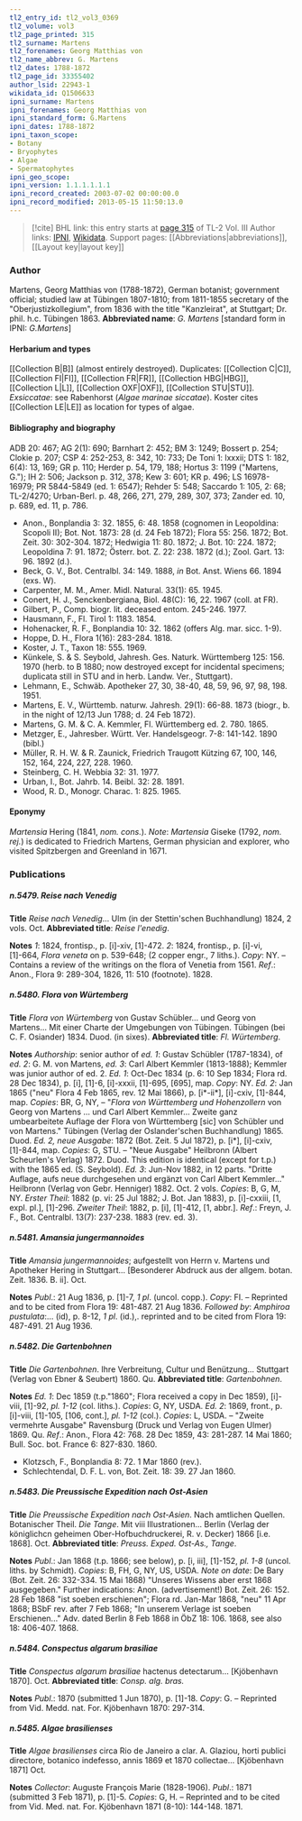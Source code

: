 ```yaml
---
tl2_entry_id: tl2_vol3_0369
tl2_volume: vol3
tl2_page_printed: 315
tl2_surname: Martens
tl2_forenames: Georg Matthias von
tl2_name_abbrev: G. Martens
tl2_dates: 1788-1872
tl2_page_id: 33355402
author_lsid: 22943-1
wikidata_id: Q1506633
ipni_surname: Martens
ipni_forenames: Georg Matthias von
ipni_standard_form: G.Martens
ipni_dates: 1788-1872
ipni_taxon_scope: 
- Botany
- Bryophytes
- Algae
- Spermatophytes
ipni_geo_scope: 
ipni_version: 1.1.1.1.1.1
ipni_record_created: 2003-07-02 00:00:00.0
ipni_record_modified: 2013-05-15 11:50:13.0
---
```


> [!cite] BHL link: this entry starts at [page 315](https://www.biodiversitylibrary.org/page/33355402) of TL-2 Vol. III
> Author links: [IPNI](https://www.ipni.org/a/22943-1), [Wikidata](https://www.wikidata.org/wiki/Q1506633). Support pages: [[Abbreviations|abbreviations]], [[Layout key|layout key]]

### Author

Martens, Georg Matthias von (1788-1872), German botanist; government official; studied law at Tübingen 1807-1810; from 1811-1855 secretary of the "Oberjustizkollegium", from 1836 with the title "Kanzleirat", at Stuttgart; Dr. phil. h.c. Tübingen 1863. 
**Abbreviated name**: *G. Martens* \[standard form in IPNI: *G.Martens*\]

#### Herbarium and types

[[Collection B|B]] (almost entirely destroyed). Duplicates: [[Collection C|C]], [[Collection FI|FI]], [[Collection FR|FR]], [[Collection HBG|HBG]], [[Collection L|L]], [[Collection OXF|OXF]], [[Collection STU|STU]].
*Exsiccatae*: see Rabenhorst (*Algae marinae siccatae*). Koster cites [[Collection LE|LE]] as location for types of algae.

#### Bibliography and biography

ADB 20: 467; AG 2(1): 690; Barnhart 2: 452; BM 3: 1249; Bossert p. 254; Clokie p. 207; CSP 4: 252-253, 8: 342, 10: 733; De Toni 1: lxxxii; DTS 1: 182, 6(4): 13, 169; GR p. 110; Herder p. 54, 179, 188; Hortus 3: 1199 ("Martens, G."); IH 2: 506; Jackson p. 312, 378; Kew 3: 601; KR p. 496; LS 16978-16979; PR 5844-5849 (ed. 1: 6547); Rehder 5: 548; Saccardo 1: 105, 2: 68; TL-2/4270; Urban-Berl. p. 48, 266, 271, 279, 289, 307, 373; Zander ed. 10, p. 689, ed. 11, p. 786.
- Anon., Bonplandia 3: 32. 1855, 6: 48. 1858 (cognomen in Leopoldina: Scopoli II); Bot. Not. 1873: 28 (d. 24 Feb 1872); Flora 55: 256. 1872; Bot. Zeit. 30: 302-304. 1872; Hedwigia 11: 80. 1872; J. Bot. 10: 224. 1872; Leopoldina 7: 91. 1872; Österr. bot. Z. 22: 238. 1872 (d.); Zool. Gart. 13: 96. 1892 (d.).
- Beck, G. V., Bot. Centralbl. 34: 149. 1888, *in* Bot. Anst. Wiens 66. 1894 (exs. W).
- Carpenter, M. M., Amer. Midl. Natural. 33(1): 65. 1945.
- Conert, H. J., Senckenbergiana, Biol. 48(C): 16, 22. 1967 (coll. at FR).
- Gilbert, P., Comp. biogr. lit. deceased entom. 245-246. 1977.
- Hausmann, F., Fl. Tirol 1: 1183. 1854.
- Hohenacker, R. F., Bonplandia 10: 32. 1862 (offers Alg. mar. sicc. 1-9).
- Hoppe, D. H., Flora 1(16): 283-284. 1818.
- Koster, J. T., Taxon 18: 555. 1969.
- Künkele, S. & S. Seybold, Jahresh. Ges. Naturk. Württemberg 125: 156. 1970 (herb. to B 1880; now destroyed except for incidental specimens; duplicata still in STU and in herb. Landw. Ver., Stuttgart).
- Lehmann, E., Schwäb. Apotheker 27, 30, 38-40, 48, 59, 96, 97, 98, 198. 1951.
- Martens, E. V., Württemb. naturw. Jahresh. 29(1): 66-88. 1873 (biogr., b. in the night of 12/13 Jun 1788; d. 24 Feb 1872).
- Martens, G. M. & C. A. Kemmler, Fl. Württemberg ed. 2. 780. 1865.
- Metzger, E., Jahresber. Württ. Ver. Handelsgeogr. 7-8: 141-142. 1890 (bibl.)
- Müller, R. H. W. & R. Zaunick, Friedrich Traugott Kützing 67, 100, 146, 152, 164, 224, 227, 228. 1960.
- Steinberg, C. H. Webbia 32: 31. 1977.
- Urban, I., Bot. Jahrb. 14. Beibl. 32: 28. 1891.
- Wood, R. D., Monogr. Charac. 1: 825. 1965.

#### Eponymy

*Martensia* Hering (1841, *nom. cons.*). *Note*: *Martensia* Giseke (1792, *nom. rej.*) is dedicated to Friedrich Martens, German physician and explorer, who visited Spitzbergen and Greenland in 1671.

### Publications

##### n.5479. Reise nach Venedig

**Title**
*Reise nach Venedig*... Ulm (in der Stettin'schen Buchhandlung) 1824, 2 vols. Oct.
**Abbreviated title**: *Reise l'enedig*.

**Notes**
*1*: 1824, frontisp., p. \[i\]-xiv, \[1\]-472.
*2*: 1824, frontisp., p. \[i\]-vi, \[1\]-664, *Flora veneta* on p. 539-648; (2 copper engr., 7 liths.).
*Copy*: NY. – Contains a review of the writings on the flora of Venetia from 1561.
*Ref*.: Anon., Flora 9: 289-304, 1826, 11: 510 (footnote). 1828.

##### n.5480. Flora von Würtemberg

**Title**
*Flora von Würtemberg* von Gustav Schübler... und Georg von Martens... Mit einer Charte der Umgebungen von Tübingen. Tübingen (bei C. F. Osiander) 1834. Duod. (in sixes).
**Abbreviated title**: *Fl. Würtemberg*.

**Notes**
*Authorship*: senior author of *ed. 1*: Gustav Schübler (1787-1834), of *ed. 2*: G. M. von Martens, *ed. 3*: Carl Albert Kemmler (1813-1888); Kemmler was junior author of ed. 2.
*Ed. 1*: Oct-Dec 1834 (p. 6: 10 Sep 1834; Flora rd. 28 Dec 1834), p. \[i\], \[1\]-6, \[i\]-xxxii, \[1\]-695, \[695\], map. *Copy*: NY.
*Ed. 2*: Jan 1865 ("neu" Flora 4 Feb 1865, rev. 12 Mai 1866), p. \[i\*-ii\*\], \[i\]-cxiv, \[1\]-844, map. *Copies*: BR, G, NY, – "*Flora von Württemberg und Hohenzollern* von Georg von Martens ... und Carl Albert Kemmler... Zweite ganz umbearbeitete Auflage der Flora von Württemberg \[sic\] von Schübler und von Martens." Tübingen (Verlag der Oslander'schen Buchhandlung) 1865. Duod.
*Ed. 2, neue Ausgabe*: 1872 (Bot. Zeit. 5 Jul 1872), p. \[i\*\], \[i\]-cxiv, \[1\]-844, map. *Copies*: G, STU. – "Neue Ausgabe" Heilbronn (Albert Scheurlen's Verlag) 1872. Duod. This edition is identical (except for t.p.) with the 1865 ed. (S. Seybold).
*Ed. 3*: Jun-Nov 1882, in 12 parts. "Dritte Auflage, aufs neue durchgesehen und ergänzt von Carl Albert Kemmler..." Heilbronn (Verlag von Gebr. Henniger) 1882. Oct. 2 vols.
*Copies*: B, G, M, NY.
*Erster Theil*: 1882 (p. vi: 25 Jul 1882; J. Bot. Jan 1883), p. \[i\]-cxxiii, \[1, expl. pl.\], \[1\]-296.
*Zweiter Theil*: 1882, p. \[i\], \[1\]-412, \[1, abbr.\].
*Ref*.: Freyn, J. F., Bot. Centralbl. 13(7): 237-238. 1883 (rev. ed. 3).

##### n.5481. Amansia jungermannoides

**Title**
*Amansia jungermannoides*; aufgestellt von Herrn v. Martens und Apotheker Hering in Stuttgart... \[Besonderer Abdruck aus der allgem. botan. Zeit. 1836. B. ii\]. Oct.

**Notes**
*Publ*.: 21 Aug 1836, p. \[1\]-7, *1 pl*. (uncol. copp.). *Copy*: FI. – Reprinted and to be cited from Flora 19: 481-487. 21 Aug 1836. *Followed by*: *Amphiroa pustulata*:... (id), p. 8-12, *1 pl*. (id.),. reprinted and to be cited from Flora 19: 487-491. 21 Aug 1936.

##### n.5482. Die Gartenbohnen

**Title**
*Die Gartenbohnen*. Ihre Verbreitung, Cultur und Benützung... Stuttgart (Verlag von Ebner & Seubert) 1860. Qu.
**Abbreviated title**: *Gartenbohnen*.

**Notes**
*Ed. 1*: Dec 1859 (t.p."1860"; Flora received a copy in Dec 1859), \[i\]-viii, \[1\]-92, *pl. 1-12* (col. liths.). *Copies*: G, NY, USDA.
*Ed. 2*: 1869, front., p. \[i\]-viii, \[1\]-105, \[106, cont.\], *pl. 1-12* (col.). *Copies*: L, USDA. – "Zweite vermehrte Ausgabe" Ravensburg (Druck und Verlag von Eugen Ulmer) 1869. Qu.
*Ref*.: Anon., Flora 42: 768. 28 Dec 1859, 43: 281-287. 14 Mai 1860; Bull. Soc. bot. France 6: 827-830. 1860.
- Klotzsch, F., Bonplandia 8: 72. 1 Mar 1860 (rev.).
- Schlechtendal, D. F. L. von, Bot. Zeit. 18: 39. 27 Jan 1860.

##### n.5483. Die Preussische Expedition nach Ost-Asien

**Title**
*Die Preussische Expedition nach Ost-Asien*. Nach amtlichen Quellen. Botanischer Theil. *Die Tange*. Mit viii Illustrationen... Berlin (Verlag der königlichcn geheimen Ober-Hofbuchdruckerei, R. v. Decker) 1866 \[i.e. 1868\]. Oct.
**Abbreviated title**: *Preuss. Exped. Ost-As., Tange*.

**Notes**
*Publ*.: Jan 1868 (t.p. 1866; see below), p. \[i, iii\], \[1\]-152, *pl. 1-8* (uncol. liths. by Schmidt).
*Copies*: B, FH, G, NY, US, USDA. *Note on date*: De Bary (Bot. Zeit. 26: 332-334. 15 Mai 1868) "Unseres Wissens aber erst 1868 ausgegeben." Further indications: Anon. (advertisement!) Bot. Zeit. 26: 152. 28 Feb 1868 "ist soeben erschienen"; Flora rd. Jan-Mar 1868, "neu" 11 Apr 1868; BSbF rev. after 7 Feb 1868; "In unserem Verlage ist soeben Erschienen..." Adv. dated Berlin 8 Feb 1868 in ÖbZ 18: 106. 1868, see also 18: 406-407. 1868.

##### n.5484. Conspectus algarum brasiliae

**Title**
*Conspectus algarum brasiliae* hactenus detectarum... \[Kjöbenhavn 1870\]. Oct.
**Abbreviated title**: *Consp. alg. bras.*

**Notes**
*Publ*.: 1870 (submitted 1 Jun 1870), p. \[1\]-18. *Copy*: G. – Reprinted from Vid. Medd. nat. For. Kjöbenhavn 1870: 297-314.

##### n.5485. Algae brasilienses

**Title**
*Algae brasilienses* circa Rio de Janeiro a clar. A. Glaziou, horti publici directore, botanico indefesso, annis 1869 et 1870 collectae... \[Kjöbenhavn 1871\] Oct.

**Notes**
*Collector*: Auguste François Marie (1828-1906).
*Publ*.: 1871 (submitted 3 Feb 1871), p. \[1\]-5. *Copies*: G, H. – Reprinted and to be cited from Vid. Med. nat. For. Kjöbenhavn 1871 (8-10): 144-148. 1871.

